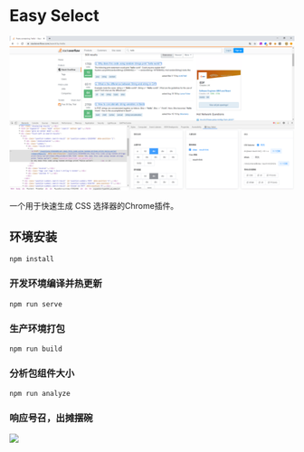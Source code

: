 # Easy Select

![](misc/example.png)

一个用于快速生成 CSS 选择器的Chrome插件。


## 环境安装
```
npm install
```

### 开发环境编译并热更新
```
npm run serve
```

### 生产环境打包
```
npm run build
```

### 分析包组件大小
```
npm run analyze
```

### 响应号召，出摊摆碗

<img src="http://wx3.sinaimg.cn/large/007474KTgy1fxcni97ntdj30u00u00x2.jpg" width=350 />
